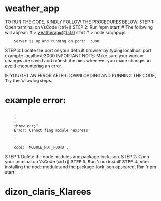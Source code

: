 # weather_app

TO RUN THE CODE, KINDLY FOLLOW THE PROCEDURES BELOW.
STEP 1: Open terminal on VsCode (ctrl+j)
STEP 2: Run 'npm start'
        # The following will appear:
        # > weatherapp@1.0.0 start
        # > node src/app.js

        Server is up and running on port:  3000
 STEP 3: Locate the port on your default browser by typing localhost:port
        example: localhost:3000
 IMPORTANT NOTE: Make sure your work or changes are saved and refresh the host whenever you made changes to avoid encountering an error.
 
 IF YOU GET AN ERROR AFTER DOWNLOADING AND RUNNING THE CODE, Try the following steps.
 # example error:
        .
        .
        .
        throw err;^
        Error: Cannot fing module 'express'
        .
        .
        .
        code: 'MODULE_NOT_FOUND',
 STEP 1: Delete the node modules and package-lock.json.
 STEP 2: Open your terminal on VsCode (ctrl+j)
 STEP 3: Run 'npm install'
 STEP 4: After installing the node modulesand the package-lock.json appeared, Run 'npm start'
 
# dizon_claris_Klarees
